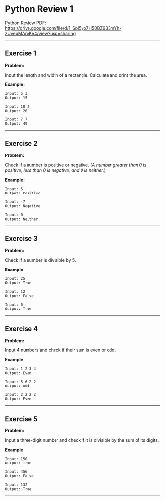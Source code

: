 # Python Review 1

Python Review PDF:
https://drive.google.com/file/d/1_Spi5yo7H50BZ933mYh-zUveuMAroKe4/view?usp=sharing

---

## Exercise 1

**Problem:**

Input the length and width of a rectangle. Calculate and print the area.

**Example:**

    Input: 5 3
    Output: 15
    
    Input: 10 2
    Output: 20
    
    Input: 7 7
    Output: 49

---

## Exercise 2

**Problem:**

Check if a number is positive or negative. (_A number greater than 0 is positive, less than 0 is negative, and 0 is neither._)

**Example:**

    Input: 5
    Output: Positive
    
    Input: -7
    Output: Negative
    
    Input: 0
    Output: Neither


---

## Exercise 3

**Problem:**

Check if a number is divisible by 5.

**Example**

    Input: 25
    Output: True
    
    Input: 12
    Output: False
    
    Input: 0
    Output: True
---

## Exercise 4

**Problem:**

Input 4 numbers and check if their sum is even or odd.

**Example**

    Input: 1 2 3 4
    Output: Even
    
    Input: 5 6 2 2
    Output: Odd
    
    Input: 2 2 2 2
    Output: Even
---

## Exercise 5

**Problem:**

Input a three-digit number and check if it is divisible by the sum of its digits.

**Example**

    Input: 150
    Output: True
    
    Input: 456
    Output: False
    
    Input: 132
    Output: True
---

